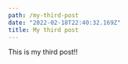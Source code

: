 ```yaml
---
path: /my-third-post
date: "2022-02-18T22:40:32.169Z"
title: My third post
---
```

This is my third post!!